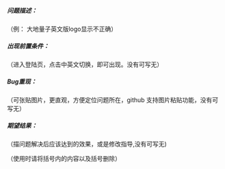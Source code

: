 ##### 问题描述：

（例： 大地量子英文版logo显示不正确）

##### 出现前置条件：

（进入登陆页，点击中英文切换，即可出现。没有可写无）

##### Bug重现：

（可张贴图片，更直观，方便定位问题所在，github 支持图片粘贴功能，没有可写无）

##### 期望结果：

（描问题解决后应该达到的效果，或是修改指导,没有可写无)

（使用时请将括号内的内容以及括号删除）
